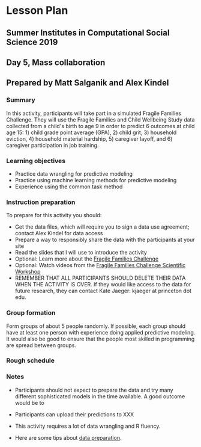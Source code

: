 # Lesson Plan
## Summer Institutes in Computational Social Science 2019
## Day 5, Mass collaboration
## Prepared by Matt Salganik and Alex Kindel

### Summary

In this activity, participants will take part in a simulated Fragile Families Challenge.  They will use the Fragile Families and Child Wellbeing Study data collected from a child's birth to age 9 in order to predict 6 outcomes at child age 15: 1) child grade point average (GPA), 2) child grit, 3) household eviction, 4) household material hardship, 5) caregiver layoff, and 6) caregiver participation in job training.

### Learning objectives

- Practice data wrangling for predictive modeling
- Practice using machine learning methods for predictive modeling
- Experience using the common task method

### Instruction preparation

To prepare for this activity you should:
- Get the data files, which will require you to sign a data use agreement; contact Alex Kindel for data access
- Prepare a way to responsibly share the data with the participants at your site
- Read the slides that I will use to introduce the activity
- Optional: Learn more about the [Fragile Families Challenge](http://www.fragilefamilieschallenge.org/)
- Optional: Watch videos from the [Fragile Families Challenge Scientific Workshop](https://www.youtube.com/channel/UCjluzrRT8fqXCx3qHjQAb5A)
- REMEMBER THAT ALL PARTICIPANTS SHOULD DELETE THEIR DATA WHEN THE ACTIVITY IS OVER. If they would like access to the data for future research, they can contact Kate Jaeger: kjaeger at princeton dot edu.

### Group formation

Form groups of about 5 people randomly.  If possible, each group should have at least one person with experience doing applied predictive modeling.  It would also be good to ensure that the people most skilled in programming are spread between groups.

### Rough schedule



### Notes

- Participants should not expect to prepare the data and try many different sophisticated models in the time available.  A good outcome would be to

- Participants can upload their predictions to XXX

- This activity requires a lot of data wrangling and R fluency.

- Here are some tips about [data preparation](https://github.com/compsocialscience/summer-institute/blob/master/2019/materials/day5-mass-collaboration/activity/SICSS_FFC_datacleaning_tips.pdf).
